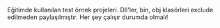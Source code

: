 Eğitimde kullanılan test örnek projeleri. Dll'ler, bin, obj klasörleri exclude edilmeden paylaşılmıştır. Her şey çalışır durumda olmalı!
